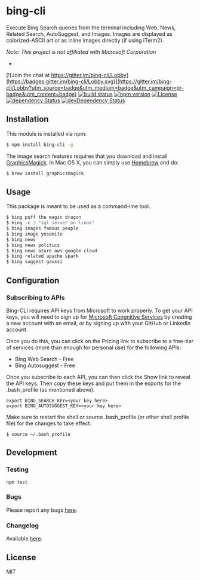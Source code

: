 # bing-cli

Execute Bing Search queries from the terminal including Web, News, Related Search, AutoSuggest, and Images. Images are displayed as colorized-ASCII art or as inline images directly (if using iTerm2).

*Note: This project is not affiliated with Microsoft Corporation*

-

[![Join the chat at https://gitter.im/bing-cli/Lobby](https://badges.gitter.im/bing-cli/Lobby.svg)](https://gitter.im/bing-cli/Lobby?utm_source=badge&utm_medium=badge&utm_campaign=pr-badge&utm_content=badge) [![build status](https://secure.travis-ci.org/scottbea/bing-cli.png)](http://travis-ci.org/scottbea/bing-cli) [![npm version](https://badge.fury.io/js/bing-cli.svg)](https://badge.fury.io/js/bing-cli) [![License](http://img.shields.io/:license-mit-blue.svg)](http://doge.mit-license.org) 
[![dependency Status](https://david-dm.org/scottbea/bing-cli.svg?style=flat)](https://david-dm.org/scottbea/bing-cli) [![devDependency Status](https://david-dm.org/scottbea/bing-cli/dev-status.png?style=flat)](https://david-dm.org/scottbea/bing-cli?type=dev)

## Installation

This module is installed via npm:

``` bash
$ npm install bing-cli -g
```

The image search features requires that you download and install [GraphicsMagick](http://www.graphicsmagick.org/). In Mac OS X, you can simply use [Homebrew](http://mxcl.github.io/homebrew/) and do:

``` bash
$ brew install graphicsmagick
```

## Usage
This package is meant to be used as a command-line tool.

``` js
$ bing puff the magic dragon
$ bing -c 3 "sql server on linux"
$ bing images famous people
$ bing image yosemite
$ bing news
$ bing news politics
$ bing news azure aws google cloud
$ bing related apache spark
$ bing suggest gaussi
```
## Configuration
### Subscribing to APIs
Bing-CLI requires API keys from Microsoft to work properly. To get your API keys, you will need to sign up for [Microsoft Congnitive Services](https://www.microsoft.com/cognitive-services/en-us/subscriptions) by creating a new account with an email, or by signing up with your GitHub or LinkedIn account. 

Once you do this, you can click on the Pricing link to subscribe to a free-tier of services (more than enough for personal use) for the following APIs:

- Bing Web Search - Free
- Bing Autosuggest - Free 

Once you subscribe to each API, you can then click the Show link to reveal the API keys. Then copy these keys and put them in the exports for the .bash_profile (as mentioned above).

``` shell
export BING_SEARCH_KEY=<your key here>
export BING_AUTOSUGGEST_KEY=<your key here>
```

Make sure to restart the shell or source .bash_profile (or other shell profile file) for the changes to take effect.

``` shell
$ source ~/.bash_profile
```

## Development

### Testing

```
npm test
```

### Bugs

Please report any bugs [here](https://github.com/scottbea/bing-cli/issues).

### Changelog

Available [here](https://github.com/scottbea/bing-cli/blob/master/CHANGELOG.md).


## License

MIT
